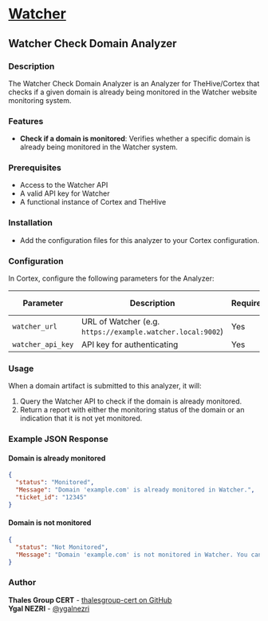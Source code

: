 # [Watcher](https://github.com/thalesgroup-cert/Watcher)

## Watcher Check Domain Analyzer

### Description
The Watcher Check Domain Analyzer is an Analyzer for TheHive/Cortex that checks if a given domain is already being monitored in the Watcher website monitoring system.

### Features
- **Check if a domain is monitored**: Verifies whether a specific domain is already being monitored in the Watcher system.

### Prerequisites
- Access to the Watcher API
- A valid API key for Watcher
- A functional instance of Cortex and TheHive

### Installation
- Add the configuration files for this analyzer to your Cortex configuration.

### Configuration
In Cortex, configure the following parameters for the Analyzer:

| Parameter          | Description                                                        | Required | Default Value |
|--------------------|--------------------------------------------------------------------|----------|----------------|
| `watcher_url`      | URL of Watcher (e.g. `https://example.watcher.local:9002`)         | Yes      | -              |
| `watcher_api_key`  | API key for authenticating                                         | Yes      | -              |

### Usage
When a domain artifact is submitted to this analyzer, it will:
1. Query the Watcher API to check if the domain is already monitored.
2. Return a report with either the monitoring status of the domain or an indication that it is not yet monitored.

### Example JSON Response
#### Domain is already monitored
```json
{
  "status": "Monitored",
  "Message": "Domain 'example.com' is already monitored in Watcher.",
  "ticket_id": "12345"
}
```

#### Domain is not monitored
```json
{
  "status": "Not Monitored",
  "Message": "Domain 'example.com' is not monitored in Watcher. You can add it using the Watcher responder."
}
```

### Author

**Thales Group CERT** - [thalesgroup-cert on GitHub](https://github.com/thalesgroup-cert)  
**Ygal NEZRI** - [@ygalnezri](https://github.com/ygalnezri)
